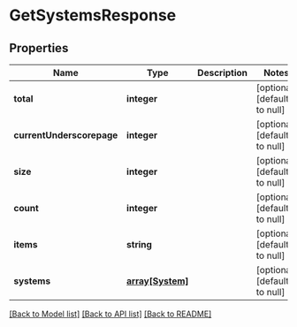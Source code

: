 # GetSystemsResponse

## Properties
Name | Type | Description | Notes
------------ | ------------- | ------------- | -------------
**total** | **integer** |  | [optional] [default to null]
**currentUnderscorepage** | **integer** |  | [optional] [default to null]
**size** | **integer** |  | [optional] [default to null]
**count** | **integer** |  | [optional] [default to null]
**items** | **string** |  | [optional] [default to null]
**systems** | [**array[System]**](System.md) |  | [optional] [default to null]

[[Back to Model list]](../README.md#documentation-for-models) [[Back to API list]](../README.md#documentation-for-api-endpoints) [[Back to README]](../README.md)



